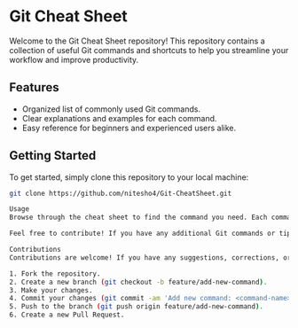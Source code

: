 # Git Cheat Sheet

Welcome to the Git Cheat Sheet repository! This repository contains a collection of useful Git commands and shortcuts to help you streamline your workflow and improve productivity.

## Features

- Organized list of commonly used Git commands.
- Clear explanations and examples for each command.
- Easy reference for beginners and experienced users alike.

## Getting Started

To get started, simply clone this repository to your local machine:

```bash
git clone https://github.com/nitesho4/Git-CheatSheet.git

Usage
Browse through the cheat sheet to find the command you need. Each command is accompanied by a brief description and example usage.

Feel free to contribute! If you have any additional Git commands or tips that you think should be included, please submit a pull request.

Contributions
Contributions are welcome! If you have any suggestions, corrections, or new commands to add, please follow these steps:

1. Fork the repository.
2. Create a new branch (git checkout -b feature/add-new-command).
3. Make your changes.
4. Commit your changes (git commit -am 'Add new command: <command-name>').
5. Push to the branch (git push origin feature/add-new-command).
6. Create a new Pull Request.

